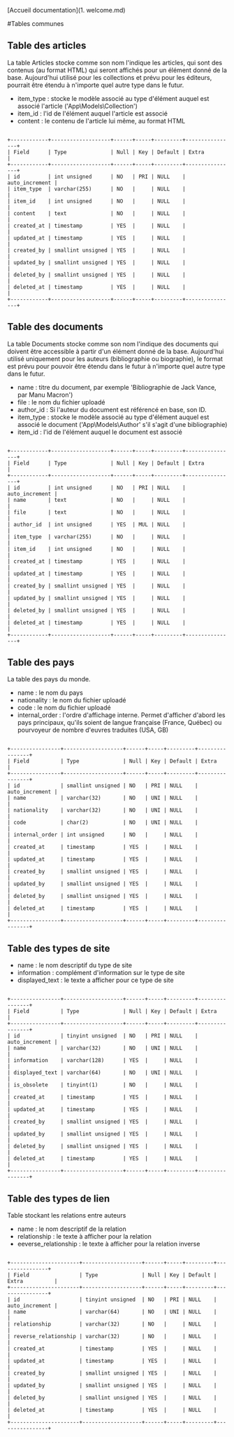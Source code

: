 [Accueil documentation](1. welcome.md)

#Tables communes

## Table des articles

La table Articles stocke comme son nom l'indique les articles, qui sont des contenus (au format HTML) qui seront affichés pour un élément donné de la base. Aujourd'hui utilisé pour les collections et prévu pour les éditeurs, pourrait être étendu à n'importe quel autre type dans le futur.

- item_type : stocke le modèle associé au type d'élément auquel est associé l'article ('App\Models\Collection')
- item_id : l'id de l'élément auquel l'article est associé
- content : le contenu de l'article lui même, au format HTML

<code>
+------------+-------------------+------+-----+---------+----------------+
| Field      | Type              | Null | Key | Default | Extra          |
+------------+-------------------+------+-----+---------+----------------+
| id         | int unsigned      | NO   | PRI | NULL    | auto_increment |
| item_type  | varchar(255)      | NO   |     | NULL    |                |
| item_id    | int unsigned      | NO   |     | NULL    |                |
| content    | text              | NO   |     | NULL    |                |
| created_at | timestamp         | YES  |     | NULL    |                |
| updated_at | timestamp         | YES  |     | NULL    |                |
| created_by | smallint unsigned | YES  |     | NULL    |                |
| updated_by | smallint unsigned | YES  |     | NULL    |                |
| deleted_by | smallint unsigned | YES  |     | NULL    |                |
| deleted_at | timestamp         | YES  |     | NULL    |                |
+------------+-------------------+------+-----+---------+----------------+
</code>

## Table des documents

La table Documents stocke comme son nom l'indique des documents qui doivent être accessible à partir d'un élément donné de la base. Aujourd'hui utilisé uniquement pour les auteurs (bibliographie ou biographie), le format est prévu pour pouvoir être étendu dans le futur à n'importe quel autre type dans le futur.

- name : titre du document, par exemple 'Bibliographie de Jack Vance, par Manu Macron')
- file : le nom du fichier uploadé
- author_id : Si l'auteur du document est référencé en base, son ID.
- item_type : stocke le modèle associé au type d'élément auquel est associé le document ('App\Models\Author' s'il s'agit d'une bibliographie)
- item_id : l'id de l'élément auquel le document est associé

<code>
+------------+-------------------+------+-----+---------+----------------+
| Field      | Type              | Null | Key | Default | Extra          |
+------------+-------------------+------+-----+---------+----------------+
| id         | int unsigned      | NO   | PRI | NULL    | auto_increment |
| name       | text              | NO   |     | NULL    |                |
| file       | text              | NO   |     | NULL    |                |
| author_id  | int unsigned      | YES  | MUL | NULL    |                |
| item_type  | varchar(255)      | NO   |     | NULL    |                |
| item_id    | int unsigned      | NO   |     | NULL    |                |
| created_at | timestamp         | YES  |     | NULL    |                |
| updated_at | timestamp         | YES  |     | NULL    |                |
| created_by | smallint unsigned | YES  |     | NULL    |                |
| updated_by | smallint unsigned | YES  |     | NULL    |                |
| deleted_by | smallint unsigned | YES  |     | NULL    |                |
| deleted_at | timestamp         | YES  |     | NULL    |                |
+------------+-------------------+------+-----+---------+----------------+
</code>


## Table des pays

La table des pays du monde.

- name : le nom du pays
- nationality : le nom du fichier uploadé
- code : le nom du fichier uploadé
- internal_order : l'ordre d'affichage interne. Permet d'afficher d'abord les pays principaux, qu'ils soient de langue française (France, Québec) ou pourvoyeur de nombre d'euvres traduites (USA, GB)

<code>
+----------------+-------------------+------+-----+---------+----------------+
| Field          | Type              | Null | Key | Default | Extra          |
+----------------+-------------------+------+-----+---------+----------------+
| id             | smallint unsigned | NO   | PRI | NULL    | auto_increment |
| name           | varchar(32)       | NO   | UNI | NULL    |                |
| nationality    | varchar(32)       | NO   | UNI | NULL    |                |
| code           | char(2)           | NO   | UNI | NULL    |                |
| internal_order | int unsigned      | NO   |     | NULL    |                |
| created_at     | timestamp         | YES  |     | NULL    |                |
| updated_at     | timestamp         | YES  |     | NULL    |                |
| created_by     | smallint unsigned | YES  |     | NULL    |                |
| updated_by     | smallint unsigned | YES  |     | NULL    |                |
| deleted_by     | smallint unsigned | YES  |     | NULL    |                |
| deleted_at     | timestamp         | YES  |     | NULL    |                |
+----------------+-------------------+------+-----+---------+----------------+
</code>

## Table des types de site

- name : le nom descriptif du type de site
- information : complément d'information sur le type de site
- displayed_text : le texte a afficher pour ce type de site

<code>
+----------------+-------------------+------+-----+---------+----------------+
| Field          | Type              | Null | Key | Default | Extra          |
+----------------+-------------------+------+-----+---------+----------------+
| id             | tinyint unsigned  | NO   | PRI | NULL    | auto_increment |
| name           | varchar(32)       | NO   | UNI | NULL    |                |
| information    | varchar(128)      | YES  |     | NULL    |                |
| displayed_text | varchar(64)       | NO   | UNI | NULL    |                |
| is_obsolete    | tinyint(1)        | NO   |     | NULL    |                |
| created_at     | timestamp         | YES  |     | NULL    |                |
| updated_at     | timestamp         | YES  |     | NULL    |                |
| created_by     | smallint unsigned | YES  |     | NULL    |                |
| updated_by     | smallint unsigned | YES  |     | NULL    |                |
| deleted_by     | smallint unsigned | YES  |     | NULL    |                |
| deleted_at     | timestamp         | YES  |     | NULL    |                |
+----------------+-------------------+------+-----+---------+----------------+
</code>

## Table des types de lien

Table stockant les relations entre auteurs

- name : le nom descriptif de la relation
- relationship : le texte à afficher pour la relation
- eeverse_relationship : le texte à afficher pour la relation inverse

<code>
+----------------------+-------------------+------+-----+---------+----------------+
| Field                | Type              | Null | Key | Default | Extra          |
+----------------------+-------------------+------+-----+---------+----------------+
| id                   | tinyint unsigned  | NO   | PRI | NULL    | auto_increment |
| name                 | varchar(64)       | NO   | UNI | NULL    |                |
| relationship         | varchar(32)       | NO   |     | NULL    |                |
| reverse_relationship | varchar(32)       | NO   |     | NULL    |                |
| created_at           | timestamp         | YES  |     | NULL    |                |
| updated_at           | timestamp         | YES  |     | NULL    |                |
| created_by           | smallint unsigned | YES  |     | NULL    |                |
| updated_by           | smallint unsigned | YES  |     | NULL    |                |
| deleted_by           | smallint unsigned | YES  |     | NULL    |                |
| deleted_at           | timestamp         | YES  |     | NULL    |                |
+----------------------+-------------------+------+-----+---------+----------------+
</code>


